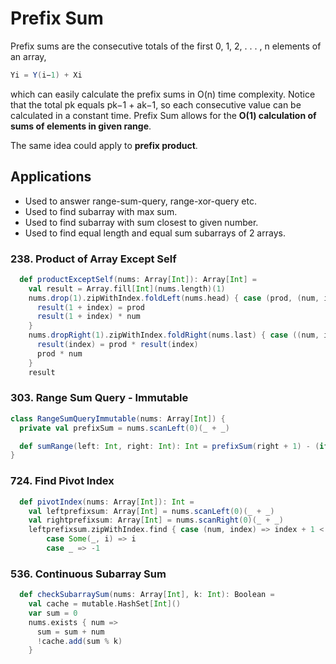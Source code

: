 # Prefix Sum
Prefix sums are the consecutive totals of the first 0, 1, 2, . . . , n elements of an array, 
```scala
Yi = Y(i−1) + Xi 
```
which can easily calculate the prefix sums in O(n) time complexity. 
Notice that the total pk equals pk−1 + ak−1, so each consecutive value can be calculated in a constant time.
Prefix Sum allows for the **O(1) calculation of sums of elements in given range**.

The same idea could apply to **prefix product**.

## Applications
- Used to answer range-sum-query, range-xor-query etc. 
- Used to find subarray with max sum. 
- Used to find subarray with sum closest to given number. 
- Used to find equal length and equal sum subarrays of 2 arrays.

### 238. Product of Array Except Self
```scala
  def productExceptSelf(nums: Array[Int]): Array[Int] =
    val result = Array.fill[Int](nums.length)(1)
    nums.drop(1).zipWithIndex.foldLeft(nums.head) { case (prod, (num, index)) =>
      result(1 + index) = prod
      result(1 + index) * num
    }
    nums.dropRight(1).zipWithIndex.foldRight(nums.last) { case ((num, index), prod) =>
      result(index) = prod * result(index)
      prod * num
    }
    result
```

### 303. Range Sum Query - Immutable
```scala
class RangeSumQueryImmutable(nums: Array[Int]) {
  private val prefixSum = nums.scanLeft(0)(_ + _)

  def sumRange(left: Int, right: Int): Int = prefixSum(right + 1) - (if left == 0 then 0 else prefixSum(left))
}
```

### 724. Find Pivot Index
```scala
  def pivotIndex(nums: Array[Int]): Int =
    val leftprefixsum: Array[Int] = nums.scanLeft(0)(_ + _)
    val rightprefixsum: Array[Int] = nums.scanRight(0)(_ + _)
    leftprefixsum.zipWithIndex.find { case (num, index) => index + 1 < rightprefixsum.length && num == rightprefixsum(index + 1) } match
        case Some(_, i) => i
        case _ => -1
```

### 536. Continuous Subarray Sum
```scala
  def checkSubarraySum(nums: Array[Int], k: Int): Boolean =
    val cache = mutable.HashSet[Int]()
    var sum = 0
    nums.exists { num =>
      sum = sum + num
      !cache.add(sum % k)
    }
```